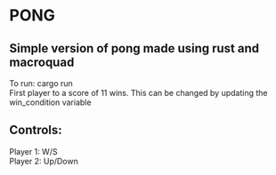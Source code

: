 # PONG
## Simple version of pong made using rust and macroquad
To run: cargo run \
First player to a score of 11 wins. This can be changed by updating the win_condition variable

## Controls:
Player 1: W/S \
Player 2: Up/Down